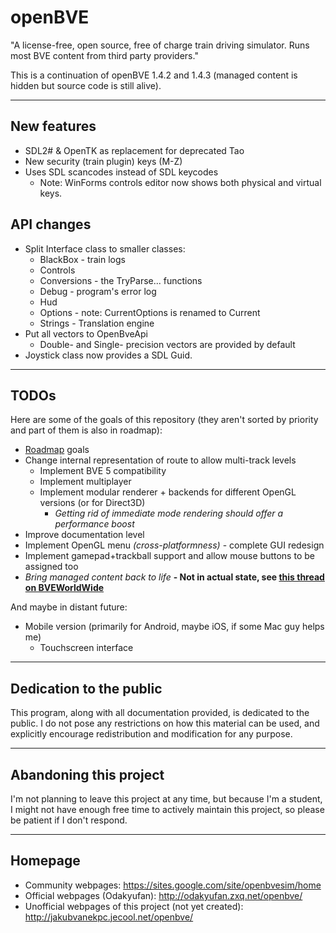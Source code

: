 openBVE
=======
"A license-free, open source, free of charge train driving simulator. Runs most BVE content from third party providers."

This is a continuation of openBVE 1.4.2 and 1.4.3 (managed content is hidden but source code is still alive).

------------
New features
------------
* SDL2# & OpenTK as replacement for deprecated Tao
* New security (train plugin) keys (M-Z)
* Uses SDL scancodes instead of SDL keycodes
  * Note: WinForms controls editor now shows both physical and virtual keys.

API changes
-----------
* Split Interface class to smaller classes:
  * BlackBox - train logs
  * Controls
  * Conversions - the TryParse... functions
  * Debug - program's error log
  * Hud
  * Options - note: CurrentOptions is renamed to Current
  * Strings - Translation engine
* Put all vectors to OpenBveApi
  * Double- and Single- precision vectors are provided by default
* Joystick class now provides a SDL Guid.

-----
TODOs
-----
Here are some of the goals of this repository (they aren't sorted by priority and part of them is also in roadmap):

* [Roadmap](https://sites.google.com/site/openbvesim/Roadmap) goals
* Change internal representation of route to allow multi-track levels
  * Implement BVE 5 compatibility
  * Implement multiplayer
  * Implement modular renderer + backends for different OpenGL versions (or for Direct3D)
    * *Getting rid of immediate mode rendering should offer a performance boost*
* Improve documentation level
* Implement OpenGL menu *(cross-platformness)* - complete GUI redesign
* Implement gamepad+trackball support and allow mouse buttons to be assigned too
* *Bring managed content back to life* **- Not in actual state, see [this thread on BVEWorldWide](http://bveworldwide.unlimitedboard.com/t439p120-development-discontinued-discussing-the-direction-to-go)**

And maybe in distant future:

* Mobile version (primarily for Android, maybe iOS, if some Mac guy helps me)
  * Touchscreen interface

------------------------
Dedication to the public
------------------------
This program, along with all documentation provided, is dedicated
to the public. I do not pose any restrictions on how this material
can be used, and explicitly encourage redistribution and
modification for any purpose.

-----------------------
Abandoning this project
-----------------------
I'm not planning to leave this project at any time, but because I'm a student, I might not have enough free time to actively maintain this project, so please be patient if I don't respond.

--------
Homepage
--------

* Community webpages: <https://sites.google.com/site/openbvesim/home>
* Official webpages (Odakyufan): <http://odakyufan.zxq.net/openbve/>
* Unofficial webpages of this project (not yet created): <http://jakubvanekpc.jecool.net/openbve/>
